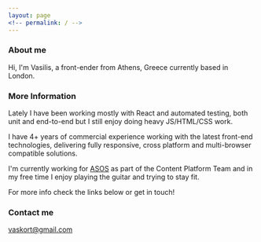 ```yaml
---
layout: page
<!-- permalink: / -->
---
```

### About me

Hi, I'm Vasilis, a front-ender from Athens, Greece currently based in London.  

### More Information

Lately I have been working mostly with React and automated testing, both unit and end-to-end but I still enjoy doing heavy JS/HTML/CSS work.

I have 4+ years of commercial experience working with the latest front-end technologies, delivering fully responsive, cross platform and multi-browser compatible solutions.

I'm currently working for [ASOS](http://www.asos.com/) as part of the Content Platform Team and in my free time I enjoy playing the guitar and trying to stay fit.

For more info check the links below or get in touch!


### Contact me

[vaskort@gmail.com](mailto:vaskort@gmail.com)
